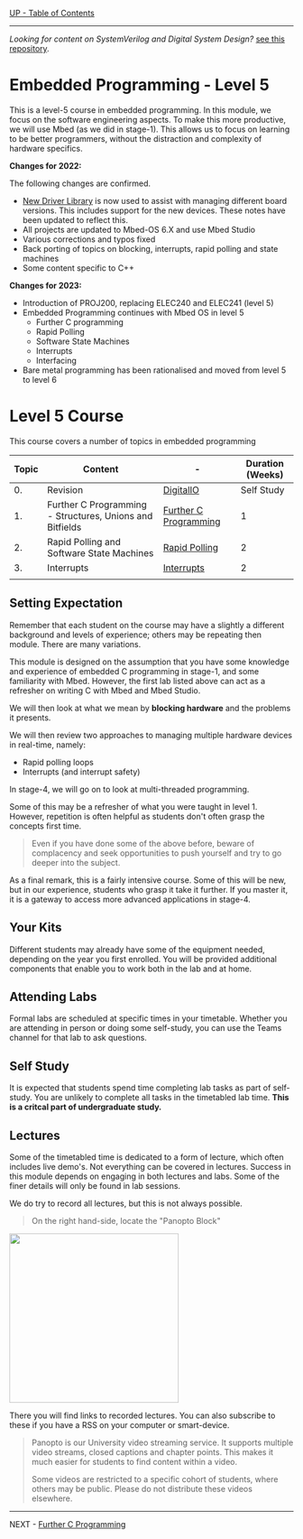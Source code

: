 [UP - Table of Contents](../README.md)

---
 
*Looking for content on SystemVerilog and Digital System Design?*
[see this repository](https://github.com/UniversityOfPlymouth-Electronics/DigitalSystems).

# Embedded Programming - Level 5

This is a level-5 course in embedded programming. In this module, we focus on the software engineering aspects. To make this more productive, we will use Mbed (as we did in stage-1). This allows us to focus on learning to be better programmers, without the distraction and complexity of hardware specifics.

**Changes for 2022:**

The following changes are confirmed.

* [New Driver Library](https://github.com/UniversityOfPlymouth-Electronics/libuopmsb) is now used to assist with managing different board versions. This includes support for the new devices. These notes have been updated to reflect this.
* All projects are updated to Mbed-OS 6.X and use Mbed Studio 
* Various corrections and typos fixed
* Back porting of topics on blocking, interrupts, rapid polling and state machines
* Some content specific to C++

**Changes for 2023:**

* Introduction of PROJ200, replacing ELEC240 and ELEC241 (level 5)
* Embedded Programming continues with Mbed OS in level 5
   * Further C programming
   * Rapid Polling
   * Software State Machines
   * Interrupts
   * Interfacing
* Bare metal programming has been rationalised and moved from level 5 to level 6

# Level 5 Course
This course covers a number of topics in embedded programming

| Topic | Content | - | Duration (Weeks) |
| --- | --- | --- | --- |
| 0. | Revision | [DigitalIO](DigitalIO.md) | Self Study |
| 1. | Further C Programming - Structures, Unions and Bitfields | [Further C Programming](Cplusplus-structures.md) | 1 |
| 2. | Rapid Polling and Software State Machines | [Rapid Polling](rapid-poll.md) | 2 | 
| 3. | Interrupts | [Interrupts](interrupts.md) | 2 |
| |

## Setting Expectation
Remember that each student on the course may have a slightly a different background and levels of experience; others may be repeating then module. There are many variations.

This module is designed on the assumption that you have some knowledge and experience of embedded C programming in stage-1, and some familiarity with Mbed.  However, the first lab listed above can act as a refresher on writing C with Mbed and Mbed Studio. 

We will then look at what we mean by **blocking hardware** and the problems it presents.

We will then review two approaches to managing multiple hardware devices in real-time, namely:

* Rapid polling loops
* Interrupts (and interrupt safety)

In stage-4, we will go on to look at multi-threaded programming.

Some of this may be a refresher of what you were taught in level 1. However, repetition is often helpful as students don't often grasp the concepts first time. 

> Even if you have done some of the above before, beware of complacency and seek opportunities to push yourself and try to go deeper into the subject.

As a final remark, this is a fairly intensive course. Some of this will be new, but in our experience, students who grasp it take it further. If you master it, it is a gateway to access more advanced applications in stage-4.


## Your Kits
Different students may already have some of the equipment needed, depending on the year you first enrolled. You will be provided additional components that enable you to work both in the lab and at home. 

## Attending Labs
Formal labs are scheduled at specific times in your timetable. Whether you are attending in person or doing some self-study, you can use the Teams channel for that lab to ask questions.

## Self Study
It is expected that students spend time completing lab tasks as part of self-study. You are unlikely to complete all tasks in the timetabled lab time. **This is a critcal part of undergraduate study.**

## Lectures
Some of the timetabled time is dedicated to a form of lecture, which often includes live demo's. Not everything can be covered in lectures. Success in this module depends on engaging in both lectures and labs. Some of the finer details will only be found in lab sessions. 

We do try to record all lectures, but this is not always possible.

> On the right hand-side, locate the "Panopto Block"

<img src="../img/PanoptoBlock.png" width=300>

There you will find links to recorded lectures. You can also subscribe to these if you have a RSS on your computer or smart-device.

> Panopto is our University video streaming service. It supports multiple video streams, closed captions and chapter points. This makes it much easier for students to find content within a video.
>
> Some videos are restricted to a specific cohort of students, where others may be public. Please do not distribute these videos elsewhere.  

---
NEXT - [Further C Programming](Cplusplus-structures.md)






